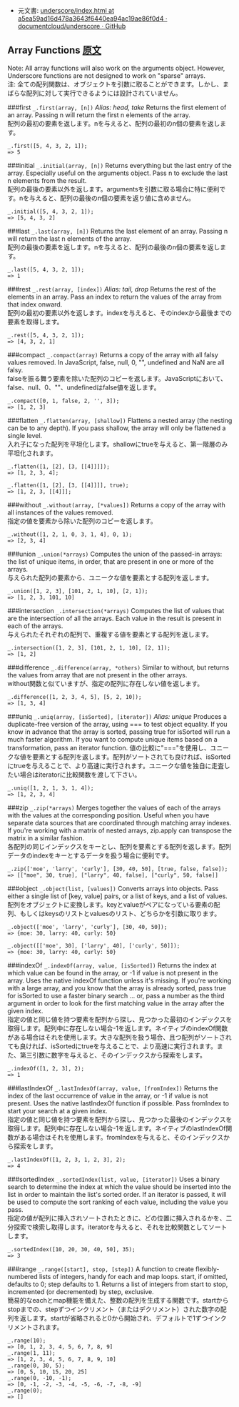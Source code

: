 +  元文書: [underscore/index.html at a5ea59ad16d478a3643f6440ea94ac19ae86f0d4 · documentcloud/underscore · GitHub](https://github.com/documentcloud/underscore/blob/a5ea59ad16d478a3643f6440ea94ac19ae86f0d4/index.html "underscore/index.html at a5ea59ad16d478a3643f6440ea94ac19ae86f0d4 · documentcloud/underscore · GitHub")

## Array Functions [原文](http://underscorejs.org/#arrays)

Note: All array functions will also work on the arguments object. However, Underscore functions are not designed to work on "sparse" arrays.  
注: 全ての配列関数は、オブジェクトを引数に取ることができます。しかし、まばらな配列に対して実行できるようには設計されていません。  

###first `_.first(array, [n])` _Alias: head, take_ 
Returns the first element of an array. Passing n will return the first n elements of the array.  
配列の最初の要素を返します。nを与えると、配列の最初のn個の要素を返します。  

    _.first([5, 4, 3, 2, 1]);
    => 5

###initial `_.initial(array, [n])` 
Returns everything but the last entry of the array. Especially useful on the arguments object. Pass n to exclude the last n elements from the result.  
配列の最後の要素以外を返します。argumentsを引数に取る場合に特に便利です。nを与えると、配列の最後のn個の要素を返り値に含めません。  

    _.initial([5, 4, 3, 2, 1]);
    => [5, 4, 3, 2]

###last `_.last(array, [n])` 
Returns the last element of an array. Passing n will return the last n elements of the array.  
配列の最後の要素を返します。nを与えると、配列の最後のn個の要素を返します。  

    _.last([5, 4, 3, 2, 1]);
    => 1

###rest `_.rest(array, [index])` _Alias: tail, drop_ 
Returns the rest of the elements in an array. Pass an index to return the values of the array from that index onward.  
配列の最初の要素以外を返します。indexを与えると、そのindexから最後までの要素を取得します。  

    _.rest([5, 4, 3, 2, 1]);
    => [4, 3, 2, 1]

###compact `_.compact(array)` 
Returns a copy of the array with all falsy values removed. In JavaScript, false, null, 0, "", undefined and NaN are all falsy.  
falseを振る舞う要素を除いた配列のコピーを返します。JavaScriptにおいて、false、null、0、""、undefinedはfalse値を返します。  

    _.compact([0, 1, false, 2, '', 3]);
    => [1, 2, 3]

###flatten `_.flatten(array, [shallow])` 
Flattens a nested array (the nesting can be to any depth). If you pass shallow, the array will only be flattened a single level.  
入れ子になった配列を平坦化します。shallowにtrueを与えると、第一階層のみ平坦化されます。  

    _.flatten([1, [2], [3, [[4]]]]);
    => [1, 2, 3, 4];
    
    _.flatten([1, [2], [3, [[4]]]], true);
    => [1, 2, 3, [[4]]];

###without `_.without(array, [*values])` 
Returns a copy of the array with all instances of the values removed.  
指定の値を要素から除いた配列のコピーを返します。  

    _.without([1, 2, 1, 0, 3, 1, 4], 0, 1);
    => [2, 3, 4]

###union `_.union(*arrays)` 
Computes the union of the passed-in arrays: the list of unique items, in order, that are present in one or more of the arrays.  
与えられた配列の要素から、ユニークな値を要素とする配列を返します。  

    _.union([1, 2, 3], [101, 2, 1, 10], [2, 1]);
    => [1, 2, 3, 101, 10]

###intersection `_.intersection(*arrays)` 
Computes the list of values that are the intersection of all the arrays. Each value in the result is present in each of the arrays.  
与えられたそれぞれの配列で、重複する値を要素とする配列を返します。  

    _.intersection([1, 2, 3], [101, 2, 1, 10], [2, 1]);
    => [1, 2]

###difference `_.difference(array, *others)` 
Similar to without, but returns the values from array that are not present in the other arrays.  
without関数と似ていますが、指定の配列に存在しない値を返します。  

    _.difference([1, 2, 3, 4, 5], [5, 2, 10]);
    => [1, 3, 4]

###uniq `_.uniq(array, [isSorted], [iterator])` _Alias: unique_ 
Produces a duplicate-free version of the array, using === to test object equality. If you know in advance that the array is sorted, passing true for isSorted will run a much faster algorithm. If you want to compute unique items based on a transformation, pass an iterator function.
値の比較に"==="を使用し、ユニークな値を要素とする配列を返します。配列がソートされても良ければ、isSortedにtrueを与えることで、より高速に実行されます。ユニークな値を独自に走査したい場合はiteratorに比較関数を渡して下さい。  

    _.uniq([1, 2, 1, 3, 1, 4]);
    => [1, 2, 3, 4]

###zip `_.zip(*arrays)` 
Merges together the values of each of the arrays with the values at the corresponding position. Useful when you have separate data sources that are coordinated through matching array indexes. If you're working with a matrix of nested arrays, zip.apply can transpose the matrix in a similar fashion.  
各配列の同じインデックスをキーとし、配列を要素とする配列を返します。配列データのindexをキーとするデータを扱う場合に便利です。

    _.zip(['moe', 'larry', 'curly'], [30, 40, 50], [true, false, false]);
    => [["moe", 30, true], ["larry", 40, false], ["curly", 50, false]]

###object `_.object(list, [values])` 
Converts arrays into objects. Pass either a single list of [key, value] pairs, or a list of keys, and a list of values.  
配列をオブジェクトに変換します。keyとvalueがペアになっている要素の配列、もしくはkeysのリストとvaluesのリスト、どちらかを引数に取ります。  

    _.object(['moe', 'larry', 'curly'], [30, 40, 50]);
    => {moe: 30, larry: 40, curly: 50}
    
    _.object([['moe', 30], ['larry', 40], ['curly', 50]]);
    => {moe: 30, larry: 40, curly: 50}

###indexOf `_.indexOf(array, value, [isSorted])` 
Returns the index at which value can be found in the array, or -1 if value is not present in the array. Uses the native indexOf function unless it's missing. If you're working with a large array, and you know that the array is already sorted, pass true for isSorted to use a faster binary search ... or, pass a number as the third argument in order to look for the first matching value in the array after the given index.  
指定の値と同じ値を持つ要素を配列から探し、見つかった最初のインデックスを取得します。配列中に存在しない場合-1を返します。ネイティブのindexOf関数がある場合はそれを使用します。大きな配列を扱う場合、且つ配列がソートされても良ければ、isSortedにtrueを与えることで、より高速に実行されます。また、第三引数に数字を与えると、そのインデックスから探索をします。  

    _.indexOf([1, 2, 3], 2);
    => 1

###lastIndexOf `_.lastIndexOf(array, value, [fromIndex])` 
Returns the index of the last occurrence of value in the array, or -1 if value is not present. Uses the native lastIndexOf function if possible. Pass fromIndex to start your search at a given index.  
指定の値と同じ値を持つ要素を配列から探し、見つかった最後のインデックスを取得します。配列中に存在しない場合-1を返します。ネイティブのlastIndexOf関数がある場合はそれを使用します。fromIndexを与えると、そのインデックスから探索をします。  

    _.lastIndexOf([1, 2, 3, 1, 2, 3], 2);
    => 4

###sortedIndex `_.sortedIndex(list, value, [iterator])` 
Uses a binary search to determine the index at which the value should be inserted into the list in order to maintain the list's sorted order. If an iterator is passed, it will be used to compute the sort ranking of each value, including the value you pass.  
指定の値が配列に挿入されソートされたときに、どの位置に挿入されるかを、二分探索で検索し取得します。iteratorを与えると、それを比較関数としてソートします。  

    _.sortedIndex([10, 20, 30, 40, 50], 35);
    => 3

###range `_.range([start], stop, [step])` 
A function to create flexibly-numbered lists of integers, handy for each and map loops. start, if omitted, defaults to 0; step defaults to 1. Returns a list of integers from start to stop, incremented (or decremented) by step, exclusive.  
簡易的なeachとmap機能を備えた、整数の配列を生成する関数です。startからstopまでの、stepずつインクリメント（またはデクリメント）された数字の配列を返します。startが省略されると0から開始され、デフォルトで1ずつインクリメントされます。  

    _.range(10);
    => [0, 1, 2, 3, 4, 5, 6, 7, 8, 9]
    _.range(1, 11);
    => [1, 2, 3, 4, 5, 6, 7, 8, 9, 10]
    _.range(0, 30, 5);
    => [0, 5, 10, 15, 20, 25]
    _.range(0, -10, -1);
    => [0, -1, -2, -3, -4, -5, -6, -7, -8, -9]
    _.range(0);
    => []